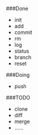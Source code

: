 ###Done
* init
* add
* commit
* rm
* log
* status
* branch
* reset

###Doing
* push

###TODO
* clone
* diff
* merge
* ......
